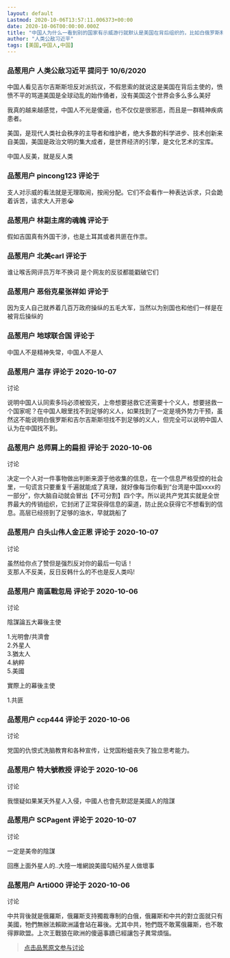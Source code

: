 ```yaml
---
layout: default
Lastmod: 2020-10-06T13:57:11.006373+00:00
date: 2020-10-06T00:00:00.000Z
title: "中国人为什么一看到别的国家有示威游行就默认是美国在背后组织的，比如白俄罗斯和这次的吉尔吉斯斯坦？"
author: "人类公敌习近平"
tags: [美国,中国人,中国]
---
```



### 品葱用户 **人类公敌习近平** 提问于 10/6/2020
    
中国人看见吉尔吉斯斯坦反对派抗议，不假思索的就说这是美国在背后主使的，愤愤不平的骂道美国是全球动乱的始作俑者，没有美国这个世界会多么多么美好  
  
我真的越来越感觉，中国人不光是傻逼，也不仅仅是很邪恶，而且是一群精神疾病患者。  
  
美国，是现代人类社会秩序的主导者和维护者，绝大多数的科学进步、技术创新来自美国，美国是政治文明的集大成者，是世界经济的引擎，是文化艺术的宝库。  
  
中国人反美，就是反人类
    
                

### 品葱用户 **pincong123** 评论于 
        
支人对示威的看法就是无理取闹，按闹分配。它们不会看作一种表达诉求，只会跪着诉苦，请求大人开恩😭
        
                

### 品葱用户 **林副主席的魂魄** 评论于 
        
假如吉国真有外国干涉，也是土耳其或者共匪在作祟。
        
                

### 品葱用户 **北美carl** 评论于 
        
谁让喉舌网评员万年不换词 是个网友的反驳都能戳破它们
        
                

### 品葱用户 **恶俗克星张祥如** 评论于 
        
因为支人自己就养着几百万政府操纵的五毛大军，当然以为别国也和他们一样是在被背后操纵的
        
                

### 品葱用户 **地球联合国** 评论于 
        
中国人不是精神失常，中国人不是人
        
                

### 品葱用户 **温存** 评论于 2020-10-07
讨论

        
说明中国人认同索多玛必须被毁灭，上帝想要拯救它还需要十个义人，想要拯救一个国家呢？在中国人眼里找不到足够的义人，如果找到了一定是境外势力干预，虽然这不能说明白俄罗斯和吉尔吉斯斯坦找不到足够的义人，但完全可以说明中国人认为在中国找不到。
        
                

### 品葱用户 **总师肩上的扁担** 评论于 2020-10-06
讨论

        
决定一个人对一件事物做出判断来源于他收集的信息，在一个信息严格受控的社会里，一句谎言只要重复千遍就能成了真理，就好像每当你看到“台湾是中国xxxx的一部分”，你大脑自动就会冒出【不可分割】四个字。所以说共产党其实就是全世界最大的传销组织，它封闭了正常获得信息的渠道，防止民众获得它不想看到的信息。高层已经捞到了足够的油水，早就跳船了
        
                

### 品葱用户 **白头山伟人金正恩** 评论于 2020-10-07
讨论

        
虽然给你点了赞但是强烈反对你的最后一句话！  
支那人不反美，反日反韩什么的不也是反人类吗!
        
                

### 品葱用户 **南區戰忽局** 评论于 2020-10-06
讨论

        
陰謀論五大幕後主使  
  
1.光明會/共濟會  
2.外星人  
3.猶太人  
4.納粹  
5.美國  
  
實際上的幕後主使  
  
1.共匪
        
                

### 品葱用户 **ccp444** 评论于 2020-10-06
讨论

        
党国的仇恨式洗脑教育和各种宣传，让党国粉蛆丧失了独立思考能力。
        
                

### 品葱用户 **特大號教授** 评论于 2020-10-06
讨论

        
我懷疑如果某天外星人入侵，中國人也會先默認是美國人的陰謀
        
                

### 品葱用户 **SCPagent** 评论于 2020-10-07
讨论

        
一定是美帝的陰謀  
  
回應上面外星人的..大陸一堆網說美國勾結外星人做壞事
        
                

### 品葱用户 **Arti000** 评论于 2020-10-06
讨论

        
中共背後就是俄羅斯，俄羅斯支持獨裁專制的白俄，俄羅斯和中共的對立面就只有美國，牠們無辦法賴歐洲議會站在幕後。尤其中共，牠們既不敢罵俄羅斯，也不敢得罪歐盟。上次王戰狼在歐洲的傻逼事蹟已經讓包子異常煩惱。
        
                





> [点击品葱原文参与讨论](https://pincong.rocks/question/31841)

